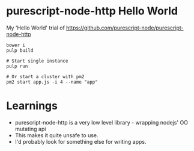 
# purescript-node-http Hello World

My 'Hello World' trial of https://github.com/purescript-node/purescript-node-http

    bower i
    pulp build

    # Start single instance
    pulp run

    # Or start a cluster with pm2
    pm2 start app.js -i 4 --name "app"

# Learnings

- purescript-node-http is a very low level library - wrapping nodejs' OO mutating api
- This makes it quite unsafe to use. 
- I'd probably look for something else for writing apps.